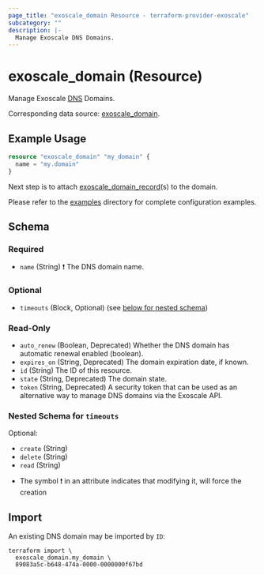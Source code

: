 ```yaml
---
page_title: "exoscale_domain Resource - terraform-provider-exoscale"
subcategory: ""
description: |-
  Manage Exoscale DNS Domains.
---
```


# exoscale_domain (Resource)

Manage Exoscale [DNS](https://community.exoscale.com/documentation/dns/) Domains.

Corresponding data source: [exoscale_domain](../data-sources/domain.md).

## Example Usage

```terraform
resource "exoscale_domain" "my_domain" {
  name = "my.domain"
}
```

Next step is to attach [exoscale_domain_record](./domain_record.md)(s) to the domain.

Please refer to the [examples](https://github.com/exoscale/terraform-provider-exoscale/tree/master/examples/)
directory for complete configuration examples.

<!-- schema generated by tfplugindocs -->
## Schema

### Required

- `name` (String) ❗ The DNS domain name.

### Optional

- `timeouts` (Block, Optional) (see [below for nested schema](#nestedblock--timeouts))

### Read-Only

- `auto_renew` (Boolean, Deprecated) Whether the DNS domain has automatic renewal enabled (boolean).
- `expires_on` (String, Deprecated) The domain expiration date, if known.
- `id` (String) The ID of this resource.
- `state` (String, Deprecated) The domain state.
- `token` (String, Deprecated) A security token that can be used as an alternative way to manage DNS domains via the Exoscale API.

<a id="nestedblock--timeouts"></a>
### Nested Schema for `timeouts`

Optional:

- `create` (String)
- `delete` (String)
- `read` (String)

* The symbol ❗ in an attribute indicates that modifying it, will force the creation

## Import

An existing DNS domain may be imported by `ID`:

```shell
terraform import \
  exoscale_domain.my_domain \
  89083a5c-b648-474a-0000-0000000f67bd
```
